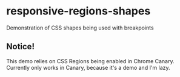 responsive-regions-shapes
=========================

Demonstration of CSS shapes being used with breakpoints

Notice!
-------

This demo relies on CSS Regions being enabled in Chrome Canary. Currently only works in Canary, because it's a demo and I'm lazy.